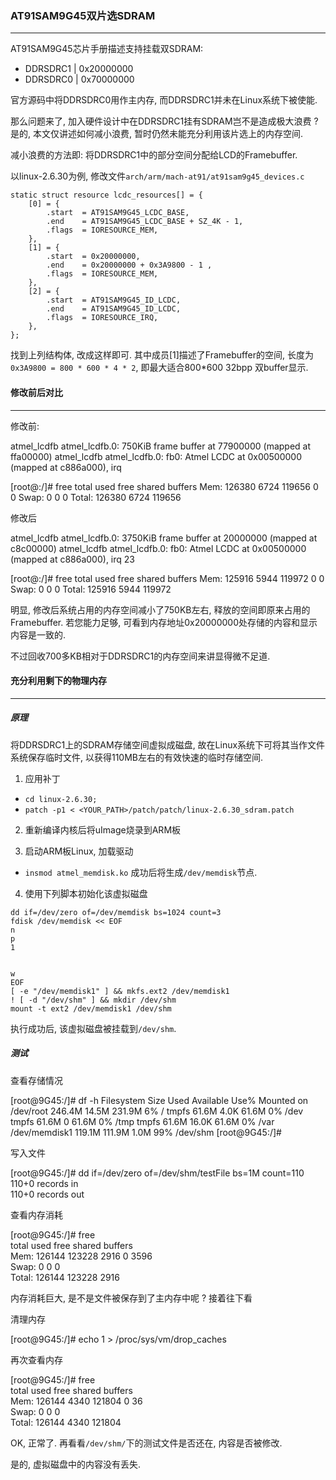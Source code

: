 ### **AT91SAM9G45双片选SDRAM**
---
AT91SAM9G45芯片手册描述支持挂载双SDRAM:

* DDRSDRC1 | 0x20000000
* DDRSDRC0 | 0x70000000

官方源码中将DDRSDRC0用作主内存, 而DDRSDRC1并未在Linux系统下被使能.

那么问题来了, 加入硬件设计中在DDRSDRC1挂有SDRAM岂不是造成极大浪费 ? 是的, 本文仅讲述如何减小浪费, 暂时仍然未能充分利用该片选上的内存空间.

减小浪费的方法即: 将DDRSDRC1中的部分空间分配给LCD的Framebuffer.

以linux-2.6.30为例, 修改文件`arch/arm/mach-at91/at91sam9g45_devices.c`
```
static struct resource lcdc_resources[] = {
    [0] = {
        .start  = AT91SAM9G45_LCDC_BASE,
        .end    = AT91SAM9G45_LCDC_BASE + SZ_4K - 1,
        .flags  = IORESOURCE_MEM,
    },
    [1] = {
        .start  = 0x20000000,
        .end    = 0x20000000 + 0x3A9800 - 1 ,
        .flags  = IORESOURCE_MEM,
    },
    [2] = {
        .start  = AT91SAM9G45_ID_LCDC,
        .end    = AT91SAM9G45_ID_LCDC,
        .flags  = IORESOURCE_IRQ,
    },
};
```
找到上列结构体, 改成这样即可.
其中成员[1]描述了Framebuffer的空间, 长度为`0x3A9800 = 800 * 600 * 4 * 2`, 即最大适合800*600 32bpp 双buffer显示.

#### 修改前后对比
---
修改前:
>
atmel_lcdfb atmel_lcdfb.0: 750KiB frame buffer at 77900000 (mapped at ffa00000)
atmel_lcdfb atmel_lcdfb.0: fb0: Atmel LCDC at 0x00500000 (mapped at c886a000), irq

>
[root@:/]# free
              total         used         free       shared      buffers
  Mem:       126380         6724       119656            0            0
 Swap:            0            0            0
Total:       126380         6724       119656

修改后
>
atmel_lcdfb atmel_lcdfb.0: 3750KiB frame buffer at 20000000 (mapped at c8c00000)
atmel_lcdfb atmel_lcdfb.0: fb0: Atmel LCDC at 0x00500000 (mapped at c886a000), irq 23

>
[root@:/]# free
              total         used         free       shared      buffers
  Mem:       125916         5944       119972            0            0
 Swap:            0            0            0
Total:       125916         5944       119972

明显, 修改后系统占用的内存空间减小了750KB左右, 释放的空间即原来占用的Framebuffer. 若您能力足够, 可看到内存地址0x20000000处存储的内容和显示内容是一致的.

不过回收700多KB相对于DDRSDRC1的内存空间来讲显得微不足道.


#### **充分利用剩下的物理内存**
---
##### **原理**

将DDRSDRC1上的SDRAM存储空间虚拟成磁盘, 故在Linux系统下可将其当作文件系统保存临时文件, 以获得110MB左右的有效快速的临时存储空间.

1. 应用补丁

* `cd linux-2.6.30;`
* `patch -p1 < <YOUR_PATH>/patch/patch/linux-2.6.30_sdram.patch`

2. 重新编译内核后将uImage烧录到ARM板

3. 启动ARM板Linux, 加载驱动

* `insmod atmel_memdisk.ko`
成功后将生成`/dev/memdisk`节点.

4. 使用下列脚本初始化该虚拟磁盘
```
dd if=/dev/zero of=/dev/memdisk bs=1024 count=3
fdisk /dev/memdisk << EOF
n
p
1


w
EOF
[ -e "/dev/memdisk1" ] && mkfs.ext2 /dev/memdisk1
! [ -d "/dev/shm" ] && mkdir /dev/shm
mount -t ext2 /dev/memdisk1 /dev/shm
```
执行成功后, 该虚拟磁盘被挂载到`/dev/shm`.

##### **测试**

查看存储情况

>
[root@9G45:/]# df -h
Filesystem                Size      Used Available Use% Mounted on
/dev/root               246.4M     14.5M    231.9M   6% /
tmpfs                    61.6M      4.0K     61.6M   0% /dev
tmpfs                    61.6M         0     61.6M   0% /tmp
tmpfs                    61.6M     16.0K     61.6M   0% /var
/dev/memdisk1           119.1M    111.9M      1.0M  99% /dev/shm
[root@9G45:/]#

写入文件

>
[root@9G45:/]# dd if=/dev/zero of=/dev/shm/testFile bs=1M count=110  
110+0 records in  
110+0 records out  

查看内存消耗

>
[root@9G45:/]# free  
              total         used         free       shared      buffers  
  Mem:       126144       123228         2916            0         3596  
 Swap:            0            0            0  
Total:       126144       123228         2916  

内存消耗巨大, 是不是文件被保存到了主内存中呢 ? 接着往下看

清理内存

>
[root@9G45:/]# echo 1 > /proc/sys/vm/drop_caches

再次查看内存

>
[root@9G45:/]# free  
              total         used         free       shared      buffers  
  Mem:       126144         4340       121804            0           36  
 Swap:            0            0            0  
Total:       126144         4340       121804  

OK, 正常了. 再看看`/dev/shm/`下的测试文件是否还在, 内容是否被修改.

是的, 虚拟磁盘中的内容没有丢失.
